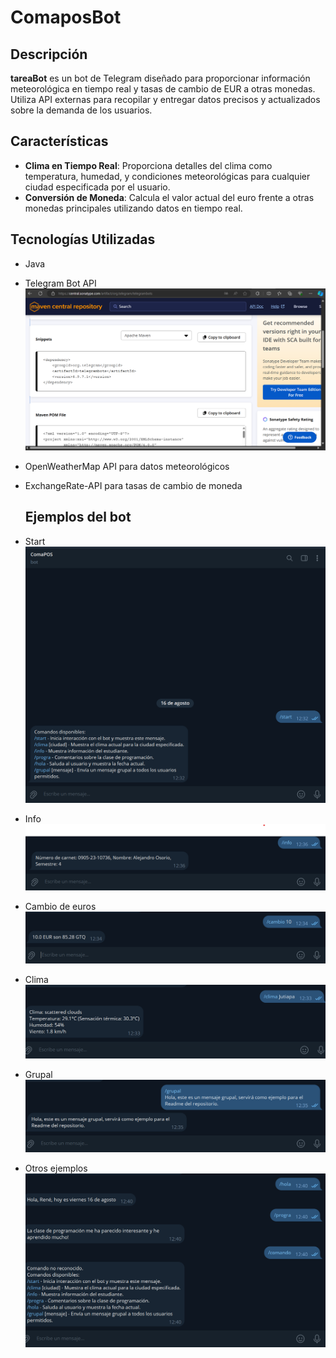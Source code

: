 # ComaposBot

## Descripción
**tareaBot** es un bot de Telegram diseñado para proporcionar información meteorológica en tiempo real y tasas de cambio de EUR a otras monedas. Utiliza API externas para recopilar y entregar datos precisos y actualizados sobre la demanda de los usuarios.

## Características
- **Clima en Tiempo Real**: Proporciona detalles del clima como temperatura, humedad, y condiciones meteorológicas para cualquier ciudad especificada por el usuario.
- **Conversión de Moneda**: Calcula el valor actual del euro frente a otras monedas principales utilizando datos en tiempo real.

## Tecnologías Utilizadas
- Java
- Telegram Bot API ![](images/maven.png)
- OpenWeatherMap API para datos meteorológicos
- ExchangeRate-API para tasas de cambio de moneda

  ## Ejemplos del bot
- Start ![](images/start.png)  
- Info ![](images/info.png)
- Cambio de euros ![](images/cambio.png)
- Clima ![](images/clima.png)
- Grupal ![](images/grupal.png)
- Otros ejemplos ![](images/otros.png) 
